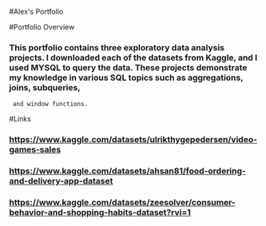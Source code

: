 #Alex's Portfolio

#Portfolio Overview
### This portfolio contains three exploratory data analysis projects. I downloaded each of the datasets from Kaggle, and I used MYSQL to query the data. These projects demonstrate my knowledge in various SQL topics such as aggregations, joins, subqueries,
     and window functions.

#Links
### https://www.kaggle.com/datasets/ulrikthygepedersen/video-games-sales
### https://www.kaggle.com/datasets/ahsan81/food-ordering-and-delivery-app-dataset
### https://www.kaggle.com/datasets/zeesolver/consumer-behavior-and-shopping-habits-dataset?rvi=1
